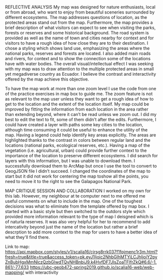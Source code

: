 REFLECTIVE ANALYSIS
My map was designed for nature enthusiasts, local or from abroad, who want to enjoy from beautiful sceneries surrounded by different ecosystems. The map addresses questions of location, as the protected areas stand out from the map. Furthermore, the map provides a brief description of what visitors can expect to see when visiting the parks, forests or reserves and some historical background. The road system is provided as well as the name of town and cities nearby for context and for visitors to have a rough idea of how close they are to their destination. 
I chose a styling which shows land use, emphasizing the areas where the national parks, reserves and forests are located. I also added main roads and rivers, for context and to show the connection some of the locations have with water bodies. The overall visual/intellectual effect I was seeking with my map was to draw attention to the multiple protected areas in small yet megadiverse country as Ecuador. I believe the contrast and interactivity offered by the map achieve this objective. 

To have the map work at more than one zoom level I use the code from one of the practice exercises in map box to guide me. The zoom feature is not as relevant to the map user unless they want to get a rough idea of how to get to the location and the extent of the location itself. My map could be improved by fitting the information from each location in the area rather than extending beyond, where it can’t be read unless we zoom out. I did my best to edit the text to fit, some of them didn’t after the edits. Furthermore, I could have created a layer with paths some key cities to the location, although time consuming it could be useful to enhance the utility of the map. Having a legend could help identify key areas explicitly. The areas are highlighted thanks to the contrast in colors between regular land and the locations (national parks, ecological reserves, etc.). Having a map of the vegetation (i.e. agricultural, urban) could provide further context to the importance of the location to preserve different ecosystems. I did search for layers with this information, but I was unable to download them. I successfully download them to ArcMap but once I use the tool to convert to GeogJSON file I didn’t succeed. I changed the coordinates of the map to start but it did not work for centering the map toshow all the points, you need to move it to the right to see the Galapagos National Park. 

MAP CRITIQUE SESSION AND COLLABORATION
I worked on my own for this lab. However, my neighbour at te computer next to me offered me useful comments on what to include in the map. One of the toughest decisions was what to eliminate from the template offered by map box. I started with a basic style but then switched to the outdors style which provided more information relevant to the type of map I deisgned which is of naturla reserves. It was also very helpful for her to recommend to add intercativity beyond just the name of the location but rather a brief descrption to add more context to the map for users to have a better idea of what they'll find there. 

Link to map: https://api.mapbox.com/styles/v1/scalia16/cjrsg8rrk037f1fpjmenc1r3m.html?fresh=true&title=true&access_token=pk.eyJ1Ijoic2NhbGlhMTYiLCJhIjoiY2pyZnBubHgxMmNlczQzbGlwdTQyNHBnbiJ9.k4HvfDF7JIsZoaTFIfrZkQ#6.6/-1.861/-77.633 
https://ubc-geob472-spring2019.github.io/scalia16-web/web-mapping/ with interactivity
